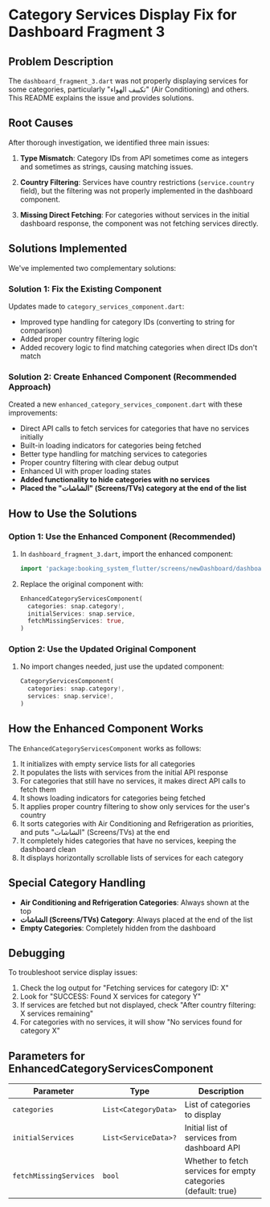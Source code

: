# Category Services Display Fix for Dashboard Fragment 3

## Problem Description

The `dashboard_fragment_3.dart` was not properly displaying services for some categories, particularly "تكييف الهواء" (Air Conditioning) and others. This README explains the issue and provides solutions.

## Root Causes

After thorough investigation, we identified three main issues:

1. **Type Mismatch**: Category IDs from API sometimes come as integers and sometimes as strings, causing matching issues.

2. **Country Filtering**: Services have country restrictions (`service.country` field), but the filtering was not properly implemented in the dashboard component.

3. **Missing Direct Fetching**: For categories without services in the initial dashboard response, the component was not fetching services directly.

## Solutions Implemented

We've implemented two complementary solutions:

### Solution 1: Fix the Existing Component

Updates made to `category_services_component.dart`:
- Improved type handling for category IDs (converting to string for comparison)
- Added proper country filtering logic
- Added recovery logic to find matching categories when direct IDs don't match

### Solution 2: Create Enhanced Component (Recommended Approach)

Created a new `enhanced_category_services_component.dart` with these improvements:
- Direct API calls to fetch services for categories that have no services initially
- Built-in loading indicators for categories being fetched
- Better type handling for matching services to categories
- Proper country filtering with clear debug output
- Enhanced UI with proper loading states
- **Added functionality to hide categories with no services**
- **Placed the "الشاشات" (Screens/TVs) category at the end of the list**

## How to Use the Solutions

### Option 1: Use the Enhanced Component (Recommended)

1. In `dashboard_fragment_3.dart`, import the enhanced component:
   ```dart
   import 'package:booking_system_flutter/screens/newDashboard/dashboard_3/component/enhanced_category_services_component.dart';
   ```

2. Replace the original component with:
   ```dart
   EnhancedCategoryServicesComponent(
     categories: snap.category!,
     initialServices: snap.service,
     fetchMissingServices: true,
   )
   ```

### Option 2: Use the Updated Original Component

1. No import changes needed, just use the updated component:
   ```dart
   CategoryServicesComponent(
     categories: snap.category!,
     services: snap.service!,
   )
   ```

## How the Enhanced Component Works

The `EnhancedCategoryServicesComponent` works as follows:

1. It initializes with empty service lists for all categories
2. It populates the lists with services from the initial API response
3. For categories that still have no services, it makes direct API calls to fetch them
4. It shows loading indicators for categories being fetched
5. It applies proper country filtering to show only services for the user's country
6. It sorts categories with Air Conditioning and Refrigeration as priorities, and puts "الشاشات" (Screens/TVs) at the end
7. It completely hides categories that have no services, keeping the dashboard clean
8. It displays horizontally scrollable lists of services for each category

## Special Category Handling

- **Air Conditioning and Refrigeration Categories**: Always shown at the top
- **الشاشات (Screens/TVs) Category**: Always placed at the end of the list
- **Empty Categories**: Completely hidden from the dashboard

## Debugging

To troubleshoot service display issues:
1. Check the log output for "Fetching services for category ID: X"
2. Look for "SUCCESS: Found X services for category Y"
3. If services are fetched but not displayed, check "After country filtering: X services remaining"
4. For categories with no services, it will show "No services found for category X"

## Parameters for EnhancedCategoryServicesComponent

| Parameter | Type | Description |
|-----------|------|-------------|
| `categories` | `List<CategoryData>` | List of categories to display |
| `initialServices` | `List<ServiceData>?` | Initial list of services from dashboard API |
| `fetchMissingServices` | `bool` | Whether to fetch services for empty categories (default: true) 